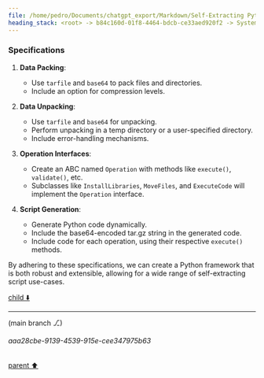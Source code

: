 ```yaml
---
file: /home/pedro/Documents/chatgpt_export/Markdown/Self-Extracting Python Script Framework.md
heading_stack: <root> -> b84c160d-01f8-4464-bdcb-ce33aed920f2 -> System -> 223bd57b-5a68-450f-8413-2c9aaa3de884 -> System -> aaa2f0a0-5c47-46c8-9517-226c34230146 -> User -> 0fec26b9-8a0c-4dfc-b842-fb7cf4697924 -> Assistant -> Problem Exploration and Design Specification -> Problem Statement -> Core Components -> Data Packing -> Data Unpacking -> Operation Interfaces -> Script Generation -> Specifications
---
```

### Specifications

1. **Data Packing**:
    - Use `tarfile` and `base64` to pack files and directories.
    - Include an option for compression levels.

2. **Data Unpacking**:
    - Use `tarfile` and `base64` for unpacking.
    - Perform unpacking in a temp directory or a user-specified directory.
    - Include error-handling mechanisms.

3. **Operation Interfaces**:
    - Create an ABC named `Operation` with methods like `execute()`, `validate()`, etc.
    - Subclasses like `InstallLibraries`, `MoveFiles`, and `ExecuteCode` will implement the `Operation` interface.

4. **Script Generation**:
    - Generate Python code dynamically.
    - Include the base64-encoded tar.gz string in the generated code.
    - Include code for each operation, using their respective `execute()` methods.

By adhering to these specifications, we can create a Python framework that is both robust and extensible, allowing for a wide range of self-extracting script use-cases.

[child ⬇️](#aaa28cbe-9139-4539-915e-cee347975b63)

---

(main branch ⎇)
###### aaa28cbe-9139-4539-915e-cee347975b63
[parent ⬆️](#0fec26b9-8a0c-4dfc-b842-fb7cf4697924)
